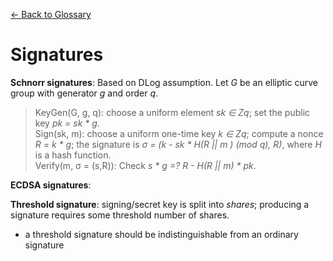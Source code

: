 [&larr; Back to Glossary](glossary.md)

# Signatures

**Schnorr signatures**: Based on DLog assumption. Let _G_ be an elliptic curve group with generator _g_ and order _q_.
> KeyGen(G, g, q): choose a uniform element _sk &isin; Zq_; set the public key _pk = sk * g_.  
> Sign(sk, m): choose a uniform one-time key _k &isin; Zq_; compute a nonce _R = k * g_; the signature is _&sigma; = (k - sk * H(R || m ) (mod q), R)_, where _H_ is a hash function.  
> Verify(m, &sigma; = (s,R)): Check _s * g =? R - H(R || m) * pk_.

**ECDSA signatures**:

**Threshold signature**: signing/secret key is split into _shares_; producing a signature requires some threshold number of shares.
- a threshold signature should be indistinguishable from an ordinary signature
